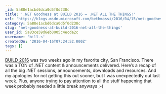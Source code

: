 ```yaml
---
_id: 5a88e1acbd6dca0d5f0d238c
title: '.NET Goodness at BUILD 2016 – .NET ALL THE THINGS!'
url: 'https://blogs.msdn.microsoft.com/bethmassi/2016/04/15/net-goodness-at-build-2016-net-all-the-things/'
category: 5a88e1acbd6dca0d5f0d238c
slug: 'net-goodness-at-build-2016-net-all-the-things'
user_id: 5a83ce59d6eb0005c4ecda2c
username: 'bill-s'
createdOn: '2016-04-16T07:24:52.000Z'
tags: []
---
```


<a href="http://build.microsoft.com/" target="_blank">BUILD 2016</a> was two weeks ago in my favorite city, San Francisco. There was a TON of .NET content &amp; announcements delivered. Here’s a recap of all the big .NET sessions, announcements, downloads and resources. And my apologies for not getting this out sooner, but I was unexpectedly out last week. Plus, anyone trying to pay attention to all the stuff happening that week probably needed a little break anyways ;-)
